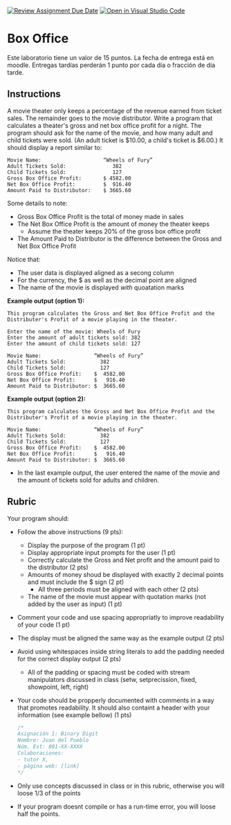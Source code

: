 [![Review Assignment Due Date](https://classroom.github.com/assets/deadline-readme-button-22041afd0340ce965d47ae6ef1cefeee28c7c493a6346c4f15d667ab976d596c.svg)](https://classroom.github.com/a/Zw7L1z6F)
[![Open in Visual Studio Code](https://classroom.github.com/assets/open-in-vscode-2e0aaae1b6195c2367325f4f02e2d04e9abb55f0b24a779b69b11b9e10269abc.svg)](https://classroom.github.com/online_ide?assignment_repo_id=18088251&assignment_repo_type=AssignmentRepo)
# Box Office  

Este laboratorio tiene un valor de 15 puntos. La fecha de entrega está en moodle. Entregas tardías perderán 1 punto por cada día o fracción de día tarde. 

## Instructions  

A movie theater only keeps a percentage of the revenue earned from ticket sales. The remainder goes to the movie distributor. Write a program that calculates a theater's gross and net box office profit for a night. The program should ask for the name of the movie, and how many adult and child tickets were sold. (An adult ticket is \$10.00, a child's ticket is $6.00.) It should display a report similar to:  

```
Movie Name:                    “Wheels of Fury”             
Adult Tickets Sold:               382  
Child Tickets Sold:               127  
Gross Box Office Profit:       $ 4582.00  
Net Box Office Profit:         $  916.40  
Amount Paid to Distributor:    $ 3665.60
```

Some details to note:  

- Gross Box Office Profit is the total of money made in sales  
- The Net Box Office Profit is the amount of money the theater keeps  
  - Assume the theater keeps 20% of the gross box office profit
- The Amount Paid to Distributor is the difference between the Gross and Net  Box Office Profit  

Notice that:  

- The user data is displayed aligned as a secong column  
- For the currency, the $ as well as the decimal point are aligned
- The name of the movie is displayed _with_ quoatation marks  



**Example output (option 1):**  

```
This program calculates the Gross and Net Box Office Profit and the Distributer's Profit of a movie playing in the theater.

Enter the name of the movie: Wheels of Fury  
Enter the amount of adult tickets sold: 382  
Enter the amount of child tickets sold: 127  
 
Movie Name:                 “Wheels of Fury”  
Adult Tickets Sold:           382  
Child Tickets Sold:           127  
Gross Box Office Profit:    $  4582.00  
Net Box Office Profit:      $   916.40  
Amount Paid to Distributor: $  3665.60  
```

**Example output (option 2):**  

```
This program calculates the Gross and Net Box Office Profit and the Distributer's Profit of a movie playing in the theater.
 
Movie Name:                 “Wheels of Fury”  
Adult Tickets Sold:           382  
Child Tickets Sold:           127  
Gross Box Office Profit:    $  4582.00  
Net Box Office Profit:      $   916.40  
Amount Paid to Distributor: $  3665.60  
```

- In the last example output, the user entered the name of the movie and the amount of tickets sold for adults and children. 

## Rubric

Your program should:

- Follow the above instructions (9 pts):

  - Display the purpose of the program (1 pt)
  - Display appropriate input prompts for the user (1 pt)
  - Correctly calculate the Gross and Net profit and the amount paid to the distributor (2 pts)
  - Amounts of money shoud be displayed with exactly 2 decimal points and must include the $ sign (2 pt)
    - All three periods must be aligned with each other (2 pts)
  - The name of the movie must appear with quotation marks (not added by the user as input) (1 pt)

- Comment your code and use spacing appropriatly to improve readability of your code (1 pt)

- The display must be aligned the same way as the example output (2 pts)

- Avoid using whitespaces inside string literals to add the padding needed for the correct display output (2 pts)

  - All of the padding or spacing must be coded with stream manipulators discussed in class (setw, setprecission, fixed, showpoint, left, right)

- Your code should be propperly documented with comments in a way that promotes readability. It should also containt a header with your information (see example bellow) (1 pts)

  ```c++
  /*
  Asignación 1: Binary Digit
  Nombre: Juan del Pueblo
  Núm. Est: 801-XX-XXXX
  Colaboraciones: 
  - tutor X,
  - página web: [link]
  */
  ```

- Only use concepts discussed in class or in this rubric, otherwise you will loose 1/3 of the points

- If your program doesnt compile or has a run-time error, you will loose half the points. 
